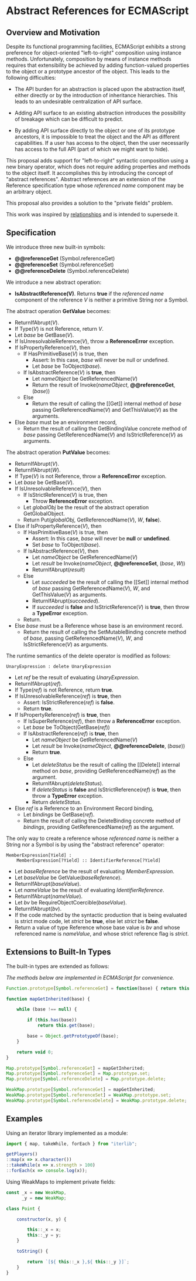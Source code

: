 # Abstract References for ECMAScript #

## Overview and Motivation ##

Despite its functional programming facilities, ECMAScript exhibits a strong preference
for object-oriented "left-to-right" composition using instance methods.  Unfortunately,
composition by means of instance methods requires that extensibility be achieved by adding
function-valued properties to the object or a prototype ancestor of the object.  This
leads to the following difficulties:

- The API burden for an abstraction is placed upon the abstraction itself, either directly or
  by the introduction of inheritance hierarchies.  This leads to an undesirable centralization
  of API surface.

- Adding API surface to an existing abstraction introduces the possibility of breakage which
  can be difficult to predict.

- By adding API surface directly to the object or one of its prototype ancestors, it is
  impossible to treat the object and the API as different capabilities.  If a user has access
  to the object, then the user necessarily has access to the full API (part of which we
  might want to hide).

This proposal adds support for "left-to-right" syntactic composition using a new binary operator,
which does not require adding properties and methods to the object itself.  It accomplishes this
by introducing the concept of "abstract references".  Abstract references are an extension of the
Reference specification type whose *referenced name* component may be an arbitrary object.

This proposal also provides a solution to the "private fields" problem.

This work was inspired by [relationships](http://wiki.ecmascript.org/doku.php?id=strawman:relationships)
and is intended to supersede it.


## Specification ##

We introduce three new built-in symbols:

- **@@referenceGet** (Symbol.referenceGet)
- **@@referenceSet** (Symbol.referenceSet)
- **@@referenceDelete** (Symbol.referenceDelete)

We introduce a new abstract operation:

- **IsAbstractReference(V)**.  Returns **true** if the *referenced name* component of the reference *V*
  is neither a primitive String nor a Symbol.

The abstract operation **GetValue** becomes:

- ReturnIfAbrupt(*V*).
- If Type(*V*) is not Reference, return *V*.
- Let *base* be GetBase(*V*).
- If IsUnresolvableReference(*V*), throw a **ReferenceError** exception.
- If IsPropertyReference(*V*), then
  - If HasPrimitiveBase(*V*) is true, then
    - Assert: In this case, *base* will never be null or undefined.
    - Let *base* be ToObject(*base*).
  - If IsAbstractReference(*V*) is **true**, then
    - Let *nameObject* be GetReferencedName(*V*)
    - Return the result of Invoke(*nameObject*, **@@referenceGet**, (*base*))
  - Else
    - Return the result of calling the [[Get]] internal method of *base* passing GetReferencedName(*V*)
      and GetThisValue(*V*) as the arguments.
- Else *base* must be an environment record,
  - Return the result of calling the GetBindingValue concrete method of *base* passing
    GetReferencedName(*V*) and IsStrictReference(*V*) as arguments.

The abstract operation **PutValue** becomes:

- ReturnIfAbrupt(*V*).
- ReturnIfAbrupt(*W*).
- If Type(*V*) is not Reference, throw a **ReferenceError** exception.
- Let *base* be GetBase(*V*).
- If IsUnresolvableReference(*V*), then
  - If IsStrictReference(*V*) is true, then
    - Throw **ReferenceError** exception.
  - Let *globalObj* be the result of the abstract operation GetGlobalObject.
  - Return Put(*globalObj*, GetReferencedName(*V*), *W*, **false**).
- Else if IsPropertyReference(*V*), then
  - If HasPrimitiveBase(*V*) is true, then
    - Assert: In this case, *base* will never be **null** or **undefined**.
    - Set *base* to ToObject(*base*).
  - If IsAbstractReference(*V*), then
    - Let *nameObject* be GetReferencedName(*V*)
    - Let *result* be Invoke(*nameObject*, **@@referenceSet**, (*base*, *W*))
    - ReturnIfAbrupt(*result*)
  - Else
    - Let *succeeded* be the result of calling the [[Set]] internal method of *base* passing
      GetReferencedName(*V*), *W*, and GetThisValue(*V*) as arguments.
    - ReturnIfAbrupt(*succeeded*).
    - If *succeeded* is **false** and IsStrictReference(*V*) is **true**, then throw a **TypeError** exception.
  - Return.
- Else *base* must be a Reference whose base is an environment record.
  - Return the result of calling the SetMutableBinding concrete method of *base*,
    passing GetReferencedName(*V*), *W*, and IsStrictReference(*V*) as arguments.

The runtime semantics of the delete operator is modified as follows:

```
UnaryExpression : delete UnaryExpression
```

- Let *ref* be the result of evaluating *UnaryExpression*.
- ReturnIfAbrupt(*ref*).
- If Type(*ref*) is not Reference, return **true**.
- If IsUnresolvableReference(*ref*) is **true**, then
  - Assert: IsStrictReference(*ref*) is **false**.
  - Return **true**.
- If IsPropertyReference(*ref*) is **true**, then
    - If IsSuperReference(*ref*), then throw a **ReferenceError** exception.
    - Let *base* be ToObject(GetBase(*ref*))
    - If IsAbstractReference(*ref*) is **true**, then
      - Let *nameObject* be GetReferencedName(*V*)
      - Let *result* be Invoke(*nameObject*, **@@referenceDelete**, (*base*))
      - Return **true**.
    - Else
      - Let *deleteStatus* be the result of calling the [[Delete]] internal method on
        *base*, providing GetReferencedName(*ref*) as the argument.
      - ReturnIfAbrupt(*deleteStatus*).
      - If *deleteStatus* is **false** and IsStrictReference(*ref*) is **true**, then throw a **TypeError**
        exception.
      - Return *deleteStatus*.
- Else *ref* is a Reference to an Environment Record binding,
  - Let *bindings* be GetBase(*ref*).
  - Return the result of calling the DeleteBinding concrete method of *bindings*, providing
    GetReferencedName(*ref*) as the argument.

The only way to create a reference whose *referenced name* is neither a String nor a Symbol is
by using the "abstract reference" operator:

```
MemberExpression[Yield] :
    MemberExpression[?Yield] :: IdentifierReference[?Yield]
```

- Let *baseReference* be the result of evaluating *MemberExpression*.
- Let *baseValue* be GetValue(*baseReference*).
- ReturnIfAbrupt(*baseValue*).
- Let *nameValue* be the result of evaluating *IdentifierReference*.
- ReturnIfAbrupt(*nameValue*).
- Let *bv* be RequireObjectCoercible(*baseValue*).
- ReturnIfAbrupt(*bv*).
- If the code matched by the syntactic production that is being evaluated is strict mode code,
  let *strict* be **true**, else let *strict* be **false**.
- Return a value of type Reference whose base value is *bv* and whose referenced name is
  *nameValue*, and whose strict reference flag is *strict*.

## Extensions to Built-In Types ##

The built-in types are extended as follows:

*The methods below are implemented in ECMAScript for convenience.*

```js
Function.prototype[Symbol.referenceGet] = function(base) { return this };
```

```js
function mapGetInherited(base) {

    while (base !== null) {

        if (this.has(base))
            return this.get(base);

        base = Object.getPrototypeOf(base);
    }

    return void 0;
}

Map.prototype[Symbol.referenceGet] = mapGetInherited;
Map.prototype[Symbol.referenceSet] = Map.prototype.set;
Map.prototype[Symbol.referenceDelete] = Map.prototype.delete;

WeakMap.prototype[Symbol.referenceGet] = mapGetInherited;
WeakMap.prototype[Symbol.referenceSet] = WeakMap.prototype.set;
WeakMap.prototype[Symbol.referenceDelete] = WeakMap.prototype.delete;
```


## Examples ##

Using an iterator library implemented as a module:

```js
import { map, takeWhile, forEach } from "iterlib";

getPlayers()
::map(x => x.character())
::takeWhile(x => x.strength > 100)
::forEach(x => console.log(x));
```

Using WeakMaps to implement private fields:


```js
const _x = new WeakMap,
      _y = new WeakMap;

class Point {

    constructor(x, y) {

        this::_x = x;
        this::_y = y;
    }

    toString() {

        return `[${ this::_x },${ this::_y }]`;
    }
}
```

